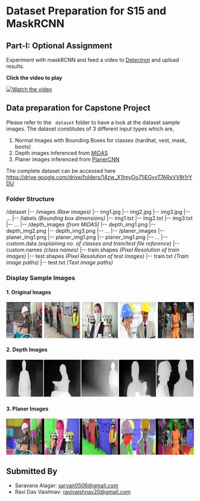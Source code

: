 # Dataset Preparation for S15 and MaskRCNN

## Part-I: Optional Assignment

Experiment with maskRCNN and feed a video to [Detectron](https://colab.research.google.com/drive/16jcaJoc6bCFAQ96jDe2HwtXj7BMD_-m5?usp=sharing) and upload results.

**Click the video to play**

[![Watch the video](http://i3.ytimg.com/vi/JhJbKoJb_fs/maxresdefault.jpg)](https://www.youtube.com/watch?v=JhJbKoJb_fs 'What Autopilot sees?')

## Data preparation for Capstone Project

Please refer to the ` dataset` folder to have a look at the dataset sample images. The dataset constitutes of 3 different input types which are,

1. Normal Images with Bounding Boxes for classes (hardhat, vest, mask, boots)
2. Depth images inferenced from [MiDAS](https://github.com/intel-isl/MiDaS)
3. Planer images inferenced from [PlanerCNN](https://github.com/NVlabs/planercnn)

The complete dataset can be accessed here https://drive.google.com/drive/folders/14zw_X1ImyOo71jEGyxT7ARxVV8t1rYDU

### Folder Structure

/dataset
    |-- /images *(Raw images)*
        |-- img1.jpg
        |-- img2.jpg
        |-- img3.jpg
        |-- ...
    |-- /labels *(Bounding box dimensions)*
        |-- img1.txt
        |-- img2.txt
        |-- img3.txt
        |-- ...
    |-- /depth_images *(from MiDAS)*
        |-- depth_img1.png
        |-- depth_img2.png
        |-- depth_img3.png
        |-- ...
    |-- /planer_images
        |-- planer_img1.png
        |-- planer_img1.png
        |-- planer_img1.png
        |-- ...
    |-- custom.data *(explaining no. of classes and train/test file reference)*
    |-- custom.names *(class names)*
    |-- train.shapes *(Pixel Resolution of train images)*
    |-- test.shapes *(Pixel Resolution of test images)*
    |-- train.txt *(Train image paths)*
    |-- test.txt *(Test image paths)*

### Display Sample Images

#### 1. Original Images

![original](original_images_grid.png)

#### 2. Depth Images

![depth](depth_images_grid.png)

#### 3. Planer Images

![planer](planer_images_grid.png)

## Submitted By

* Saravana Alagar: sarvan0506@gmail.com
* Ravi Das Vaishnav: ravivaishnav20@gmail.com

